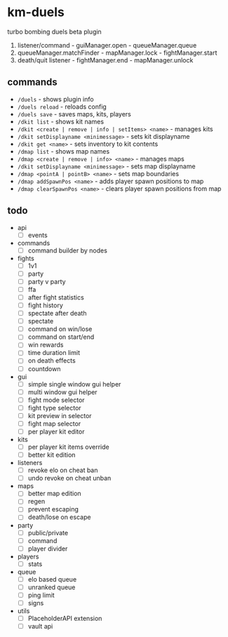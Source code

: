 # km-duels
turbo bombing duels beta plugin

1. listener/command - guiManager.open - queueManager.queue
2. queueManager.matchFinder - mapManager.lock - fightManager.start
3. death/quit listener - fightManager.end - mapManager.unlock

## commands
- `/duels` - shows plugin info
- `/duels reload` - reloads config
- `/duels save` - saves maps, kits, players
- `/dkit list` - shows kit names
- `/dkit <create | remove | info | setItems> <name>` - manages kits
- `/dkit setDisplayname <minimessage>` - sets kit displayname
- `/dkit get <name>` - sets inventory to kit contents
- `/dmap list` - shows map names
- `/dmap <create | remove | info> <name>` - manages maps
- `/dkit setDisplayname <minimessage>` - sets map displayname
- `/dmap <pointA | pointB> <name>` - sets map boundaries
- `/dmap addSpawnPos <name>` - adds player spawn positions to map
- `/dmap clearSpawnPos <name>` - clears player spawn positions from map


## todo
- api
    - [ ] events
- commands
    - [ ] command builder by nodes
- fights
    - [ ] 1v1
    - [ ] party
    - [ ] party v party
    - [ ] ffa
    - [ ] after fight statistics
    - [ ] fight history
    - [ ] spectate after death
    - [ ] spectate
    - [ ] command on win/lose
    - [ ] command on start/end
    - [ ] win rewards
    - [ ] time duration limit
    - [ ] on death effects
    - [ ] countdown
- gui
    - [ ] simple single window gui helper
    - [ ] multi window gui helper
    - [ ] fight mode selector
    - [ ] fight type selector
    - [ ] kit preview in selector
    - [ ] fight map selector
    - [ ] per player kit editor
- kits
    - [ ] per player kit items override
    - [ ] better kit edition
- listeners
    - [ ] revoke elo on cheat ban
    - [ ] undo revoke on cheat unban
- maps
    - [ ] better map edition
    - [ ] regen
    - [ ] prevent escaping
    - [ ] death/lose on escape
- party
    - [ ] public/private
    - [ ] command
    - [ ] player divider
- players
    - [ ] stats
- queue
    - [ ] elo based queue
    - [ ] unranked queue
    - [ ] ping limit
    - [ ] signs
- utils
    - [ ] PlaceholderAPI extension
    - [ ] vault api
